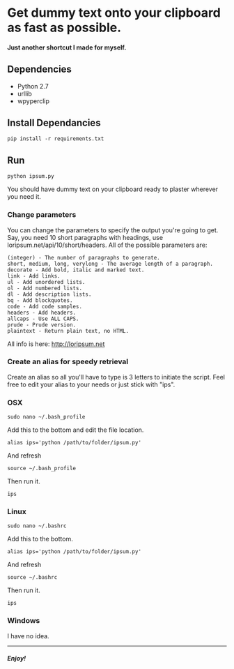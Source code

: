 # Get dummy text onto your clipboard as fast as possible. 

#### Just another shortcut I made for myself.

## Dependencies

* Python 2.7
* urllib
* wpyperclip

## Install Dependancies

    pip install -r requirements.txt

## Run

    python ipsum.py

You should have dummy text on your clipboard ready to plaster wherever you need it.

### Change parameters

You can change the parameters to specify the output you're going to get. Say, you need 10 short paragraphs with headings, use loripsum.net/api/10/short/headers. All of the possible parameters are:

    (integer) - The number of paragraphs to generate.
    short, medium, long, verylong - The average length of a paragraph.
    decorate - Add bold, italic and marked text.
    link - Add links.
    ul - Add unordered lists.
    ol - Add numbered lists.
    dl - Add description lists.
    bq - Add blockquotes.
    code - Add code samples.
    headers - Add headers.
    allcaps - Use ALL CAPS.
    prude - Prude version.
    plaintext - Return plain text, no HTML.

All info is here: http://loripsum.net

### Create an alias for speedy retrieval

Create an alias so all you'll have to type is 3 letters to initiate the script. Feel free to edit your alias to your needs or just stick with "ips".

### OSX

```
sudo nano ~/.bash_profile
```
Add this to the bottom and edit the file location.
```
alias ips='python /path/to/folder/ipsum.py'
```
And refresh
```
source ~/.bash_profile
```
Then run it.
```
ips
```

### Linux

```
sudo nano ~/.bashrc
```
Add this to the bottom.
```
alias ips='python /path/to/folder/ipsum.py'
```
And refresh
```
source ~/.bashrc
```
Then run it.
```
ips
```

### Windows

I have no idea.

---

##### Enjoy!
